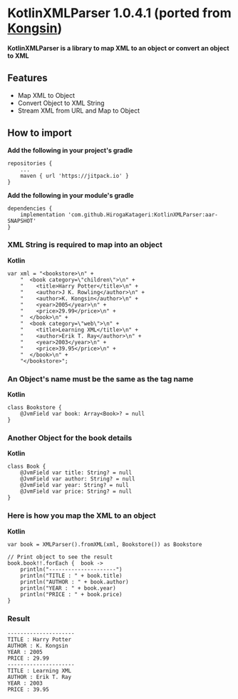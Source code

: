 # KotlinXMLParser 1.0.4.1 (ported from [Kongsin](https://github.com/kongsin/KotlinXMLParser))
**KotlinXMLParser is a library to map XML to an object or convert an object to XML**

## Features
* Map XML to Object
* Convert Object to XML String
* Stream XML from URL and Map to Object

## How to import

**Add the following in your project's gradle**

    repositories {
        ...
        maven { url 'https://jitpack.io' }
    }

**Add the following in your module's gradle**

    dependencies {
	    implementation 'com.github.HirogaKatageri:KotlinXMLParser:aar-SNAPSHOT'
	}

### XML String is required to map into an object

**Kotlin**

    var xml = "<bookstore>\n" +
        "  <book category=\"children\">\n" +
        "    <title>Harry Potter</title>\n" +
        "    <author>J K. Rowling</author>\n" +
        "    <author>K. Kongsin</author>\n" +
        "    <year>2005</year>\n" +
        "    <price>29.99</price>\n" +
        "  </book>\n" +
        "  <book category=\"web\">\n" +
        "    <title>Learning XML</title>\n" +
        "    <author>Erik T. Ray</author>\n" +
        "    <year>2003</year>\n" +
        "    <price>39.95</price>\n" +
        "  </book>\n" +
        "</bookstore>";

### An Object's name must be the same as the tag name

**Kotlin**

    class Bookstore {
        @JvmField var book: Array<Book>? = null
    }


### Another Object for the book details

**Kotlin**

    class Book {
        @JvmField var title: String? = null
        @JvmField var author: String? = null
        @JvmField var year: String? = null
        @JvmField var price: String? = null
    }

### Here is how you map the XML to an object

**Kotlin**

    var book = XMLParser().fromXML(xml, Bookstore()) as Bookstore

    // Print object to see the result
    book.book!!.forEach {  book ->
        println("---------------------")
        println("TITLE : " + book.title)
        println("AUTHOR : " + book.author)
        println("YEAR : " + book.year)
        println("PRICE : " + book.price)
    }

### Result

    ---------------------
    TITLE : Harry Potter
    AUTHOR : K. Kongsin
    YEAR : 2005
    PRICE : 29.99
    ---------------------
    TITLE : Learning XML
    AUTHOR : Erik T. Ray
    YEAR : 2003
    PRICE : 39.95
